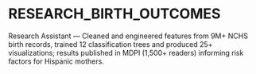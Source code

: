 # RESEARCH_BIRTH_OUTCOMES
Research Assistant — Cleaned and engineered features from 9M+ NCHS birth records, trained 12 classification trees and produced 25+ visualizations; results published in MDPI (1,500+ readers) informing risk factors for Hispanic mothers.

